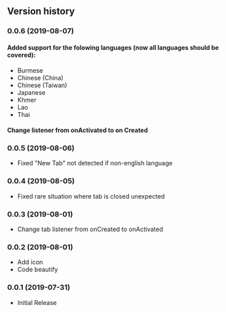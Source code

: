 Version history
---------------
### 0.0.6 (2019-08-07)
#### Added support for the folowing languages (now all languages should be covered):
* Burmese
* Chinese (China)
* Chinese (Taiwan)
* Japanese
* Khmer
* Lao
* Thai

#### Change listener from onActivated to on Created

### 0.0.5 (2019-08-06)
* Fixed "New Tab" not detected if non-english language

### 0.0.4 (2019-08-05)
* Fixed rare situation where tab is closed unexpected

### 0.0.3 (2019-08-01)
* Change tab listener from onCreated to onActivated

### 0.0.2 (2019-08-01)
* Add icon
* Code beautify

### 0.0.1 (2019-07-31)
* Initial Release
